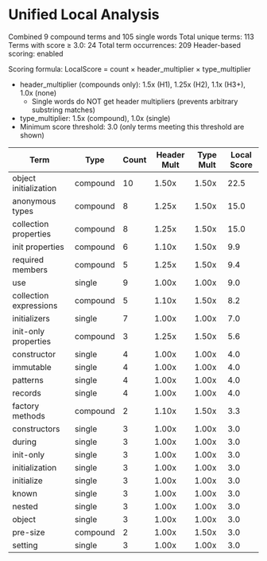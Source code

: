 # Unified Local Analysis

Combined 9 compound terms and 105 single words
Total unique terms: 113
Terms with score ≥ 3.0: 24
Total term occurrences: 209
Header-based scoring: enabled

Scoring formula: LocalScore = count × header_multiplier × type_multiplier
- header_multiplier (compounds only): 1.5x (H1), 1.25x (H2), 1.1x (H3+), 1.0x (none)
  - Single words do NOT get header multipliers (prevents arbitrary substring matches)
- type_multiplier: 1.5x (compound), 1.0x (single)
- Minimum score threshold: 3.0 (only terms meeting this threshold are shown)

| Term | Type | Count | Header Mult | Type Mult | Local Score |
|------|------|-------|-------------|-----------|-------------|
| object initialization | compound | 10 | 1.50x | 1.50x | 22.5 |
| anonymous types | compound | 8 | 1.25x | 1.50x | 15.0 |
| collection properties | compound | 8 | 1.25x | 1.50x | 15.0 |
| init properties | compound | 6 | 1.10x | 1.50x | 9.9 |
| required members | compound | 5 | 1.25x | 1.50x | 9.4 |
| use | single | 9 | 1.00x | 1.00x | 9.0 |
| collection expressions | compound | 5 | 1.10x | 1.50x | 8.2 |
| initializers | single | 7 | 1.00x | 1.00x | 7.0 |
| init-only properties | compound | 3 | 1.25x | 1.50x | 5.6 |
| constructor | single | 4 | 1.00x | 1.00x | 4.0 |
| immutable | single | 4 | 1.00x | 1.00x | 4.0 |
| patterns | single | 4 | 1.00x | 1.00x | 4.0 |
| records | single | 4 | 1.00x | 1.00x | 4.0 |
| factory methods | compound | 2 | 1.10x | 1.50x | 3.3 |
| constructors | single | 3 | 1.00x | 1.00x | 3.0 |
| during | single | 3 | 1.00x | 1.00x | 3.0 |
| init-only | single | 3 | 1.00x | 1.00x | 3.0 |
| initialization | single | 3 | 1.00x | 1.00x | 3.0 |
| initialize | single | 3 | 1.00x | 1.00x | 3.0 |
| known | single | 3 | 1.00x | 1.00x | 3.0 |
| nested | single | 3 | 1.00x | 1.00x | 3.0 |
| object | single | 3 | 1.00x | 1.00x | 3.0 |
| pre-size | compound | 2 | 1.00x | 1.50x | 3.0 |
| setting | single | 3 | 1.00x | 1.00x | 3.0 |
